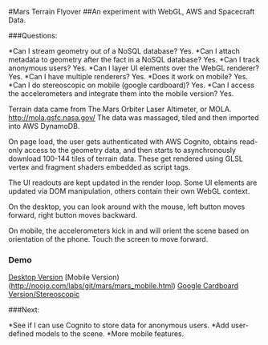 #Mars Terrain Flyover
##An experiment with WebGL, AWS and Spacecraft Data.

###Questions:

*Can I stream geometry out of a NoSQL database? Yes.
*Can I attach metadata to geometry after the fact in a NoSQL database? Yes.
*Can I track anonymous users? Yes.
*Can I layer UI elements over the WebGL renderer? Yes.
*Can I have multiple renderers? Yes.
*Does it work on mobile? Yes.
*Can I do stereoscopic on mobile (google cardboard)? Yes.
*Can I access the accelerometers and integrate them into the mobile version? Yes. 

Terrain data came from The Mars Orbiter Laser Altimeter, or MOLA. http://mola.gsfc.nasa.gov/
The data was massaged, tiled and then imported into AWS DynamoDB.

On page load, the user gets authenticated with AWS Cognito, obtains read-only access to the geometry data, and then starts to asynchronously download 100-144 tiles of terrain data. These get rendered using GLSL vertex and fragment shaders embedded as script tags. 

The UI readouts are kept updated in the render loop. Some UI elements are updated via DOM manipulation, others contain their own WebGL context.

On the desktop, you can look around with the mouse, left button moves forward, right button moves backward.

On mobile, the accelerometers kick in and will orient the scene based on orientation of the phone. Touch the screen to move forward. 

### Demo
[Desktop Version](http://noojo.com/labs/git/mars/mars_aws.html)
[Mobile Version)(http://noojo.com/labs/git/mars/mars_mobile.html)
[Google Cardboard Version/Stereoscopic](http://noojo.com/labs/git/mars/mars_stereo.html)

###Next:

*See if I can use Cognito to store data for anonymous users.
*Add user-defined models to the scene.
*More mobile features.
 

